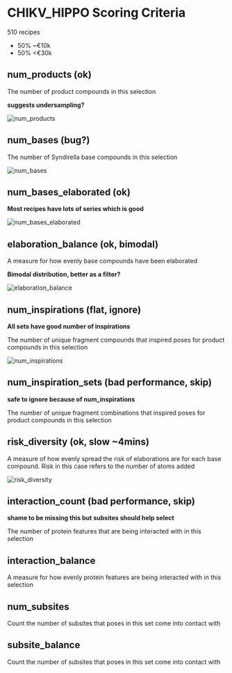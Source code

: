 # CHIKV_HIPPO Scoring Criteria

510 recipes

- 50% ~€10k
- 50% <€30k

## num_products (ok)

The number of product compounds in this selection

**suggests undersampling?**

![num_products](https://github.com/user-attachments/assets/a655bdbd-6ae2-4c51-8b08-d947bbf3a5a7)

## num_bases (bug?)

The number of Syndirella base compounds in this selection

![num_bases](https://github.com/user-attachments/assets/3c01c403-eff4-4145-b590-711323ba6ecf)

## num_bases_elaborated (ok)

**Most recipes have lots of series which is good**

![num_bases_elaborated](https://github.com/user-attachments/assets/6a5c03cd-26ec-401b-849f-b6723bd26b36)

## elaboration_balance (ok, bimodal)

A measure for how evenly base compounds have been elaborated

**Bimodal distribution, better as a filter?**

![elaboration_balance](https://github.com/user-attachments/assets/652992d7-ed44-4123-a3c6-6eb6cb4f34fd)

## num_inspirations (flat, ignore)

**All sets have good number of inspirations**

The number of unique fragment compounds that inspired poses for product compounds in this selection

![num_inspirations](https://github.com/user-attachments/assets/561ffe6e-df20-4124-9b31-e068c66ace69)

## num_inspiration_sets (bad performance, skip)

**safe to ignore because of num_inspirations**

The number of unique fragment combinations that inspired poses for product compounds in this selection

## risk_diversity (ok, slow ~4mins)

A measure of how evenly spread the risk of elaborations are for each base compound. Risk in this case refers to the number of atoms added

![risk_diversity](https://github.com/user-attachments/assets/c90b3d29-54d0-42bb-8378-b6188eb16d9c)

## interaction_count (bad performance, skip)

**shame to be missing this but subsites should help select**

The number of protein features that are being interacted with in this selection

## interaction_balance

A measure for how evenly protein features are being interacted with in this selection

## num_subsites

Count the number of subsites that poses in this set come into contact with

## subsite_balance

Count the number of subsites that poses in this set come into contact with
